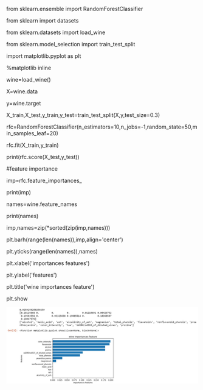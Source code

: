 from sklearn.ensemble import RandomForestClassifier

from sklearn import datasets

from sklearn.datasets import load_wine

from sklearn.model_selection import train_test_split

import matplotlib.pyplot as plt

%matplotlib inline

wine=load_wine()

X=wine.data

y=wine.target

X_train,X_test,y_train,y_test=train_test_split(X,y,test_size=0.3)

rfc=RandomForestClassifier(n_estimators=10,n_jobs=-1,random_state=50,min_samples_leaf=20)   

rfc.fit(X_train,y_train)

print(rfc.score(X_test,y_test))

#feature importance

imp=rfc.feature_importances_   

print(imp)

names=wine.feature_names       

print(names)


imp,names=zip(*sorted(zip(imp,names)))

plt.barh(range(len(names)),imp,align='center') 

plt.yticks(range(len(names)),names)

plt.xlabel('importances features')

plt.ylabel('features')

plt.title('wine importances feature')

plt.show




![image](https://github.com/H-D00/Sklearn/blob/fe5fcaeabfaf5b3ff5ae1f7dac541580103730a7/RandomForest/%5Bouput%5D%20RandomForest.jpg)
